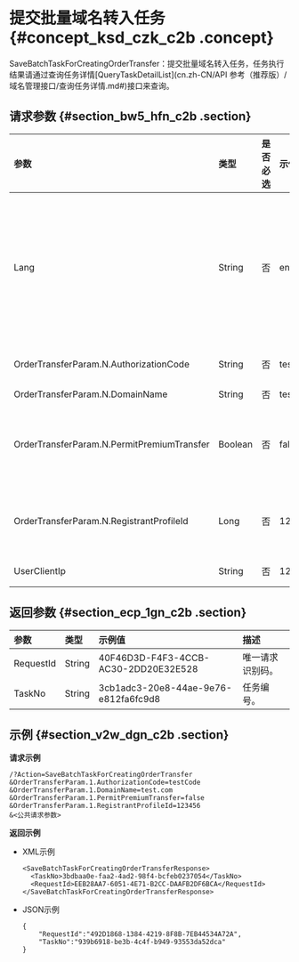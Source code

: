 # 提交批量域名转入任务 {#concept_ksd_czk_c2b .concept}

SaveBatchTaskForCreatingOrderTransfer：提交批量域名转入任务，任务执行结果请通过查询任务详情[QueryTaskDetailList](cn.zh-CN/API 参考（推荐版）/域名管理接口/查询任务详情.md#)接口来查询。

## 请求参数 {#section_bw5_hfn_c2b .section}

|参数|类型|是否必选|示例值|描述|
|:-|:-|:---|:--|:-|
|Lang|String|否|en|接口返回错误信息语言，枚举值范围：zh 中文；en 英文。默认为en。|
|OrderTransferParam.N.AuthorizationCode|String|否|testCode|域名转入密码。|
|OrderTransferParam.N.DomainName|String|否|test.com|域名。|
|OrderTransferParam.N.PermitPremiumTransfer|Boolean|否|false|是否允许溢价词域名转入，默认为false。|
|OrderTransferParam.N.RegistrantProfileId|Long|否|123456|已经实名认证域名信息模板ID。|
|UserClientIp|String|否|127.0.0.1|用户IP。|

## 返回参数 {#section_ecp_1gn_c2b .section}

|参数|类型|示例值|描述|
|:-|:-|:--|:-|
|RequestId|String|40F46D3D-F4F3-4CCB-AC30-2DD20E32E528|唯一请求识别码。|
|TaskNo|String|3cb1adc3-20e8-44ae-9e76-e812fa6fc9d8|任务编号。|

## 示例 {#section_v2w_dgn_c2b .section}

**请求示例**

```
/?Action=SaveBatchTaskForCreatingOrderTransfer
&OrderTransferParam.1.AuthorizationCode=testCode
&OrderTransferParam.1.DomainName=test.com
&OrderTransferParam.1.PermitPremiumTransfer=false
&OrderTransferParam.1.RegistrantProfileId=123456
&<公共请求参数>
```

**返回示例**

-   XML示例

    ```
    <SaveBatchTaskForCreatingOrderTransferResponse>
      <TaskNo>3bdbaa0e-faa2-4ad2-98f4-bcfeb0237054</TaskNo>
      <RequestId>EEB28AA7-6051-4E71-B2CC-DAAFB2DF6BCA</RequestId>
    </SaveBatchTaskForCreatingOrderTransferResponse>
    ```

-   JSON示例

    ```
    {
        "RequestId":"492D1868-1384-4219-8F8B-7EB44534A72A",
        "TaskNo":"939b6918-be3b-4c4f-b949-93553da52dca"
    }
    ```


